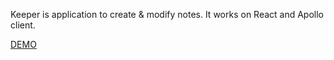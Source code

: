 Keeper is application to create & modify notes. It works on React and Apollo client.

[DEMO](https://keeper-client.herokuapp.com/)

